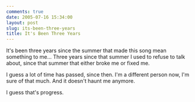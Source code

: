 ```yaml
---
comments: true
date: 2005-07-16 15:34:00
layout: post
slug: its-been-three-years
title: It's Been Three Years
---
```


It's been three years since the summer that made this song mean something to me...  Three years since that summer I used to refuse to talk about, since that summer that either broke me or fixed me.  

I guess a lot of time has passed, since then.  I'm a different person now, I'm sure of that much.  And it doesn't haunt me anymore.  

I guess that's progress.
